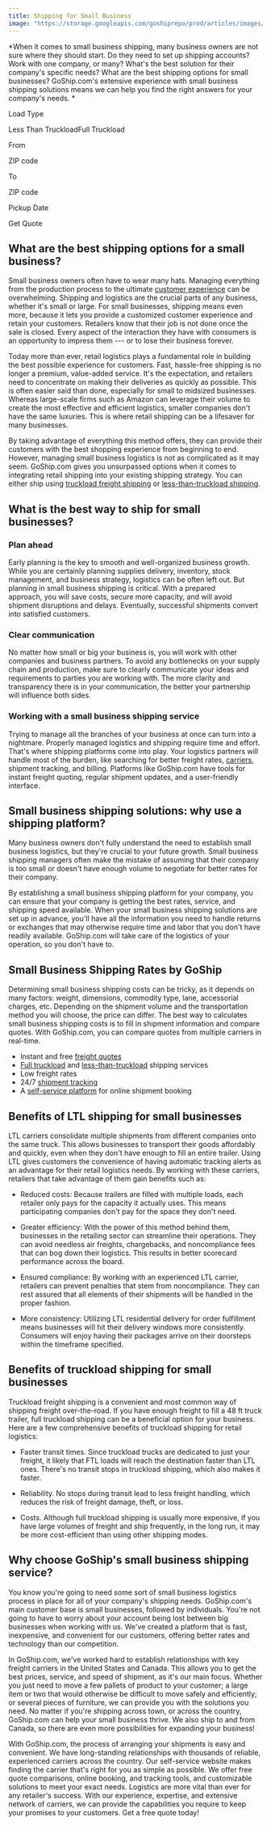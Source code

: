 ```yaml
---
title: Shipping for Small Business
image: "https://storage.googleapis.com/goshiprepo/prod/articles/images/small-business-shipping.jpg"
---
```



*When it comes to small business shipping, many business owners are not sure where they should start. Do they need to set up shipping accounts? Work with one company, or many? What's the best solution for their company's specific needs? What are the best shipping options for small businesses? GoShip.com's extensive experience with small business shipping solutions means we can help you find the right answers for your company's needs. *

Load Type

Less Than TruckloadFull Truckload

From

ZIP code

To

ZIP code

Pickup Date

Get Quote

What are the best shipping options for a small business? 
---------------------------------------------------------

Small business owners often have to wear many hats. Managing everything from the production process to the ultimate [customer experience](https://www.goship.com/blog/how-to-improve-your-customers-experience-through-shipping/) can be overwhelming. Shipping and logistics are the crucial parts of any business, whether it's small or large. For small businesses, shipping means even more, because it lets you provide a customized customer experience and retain your customers. Retailers know that their job is not done once the sale is closed. Every aspect of the interaction they have with consumers is an opportunity to impress them --- or to lose their business forever.  

Today more than ever, retail logistics plays a fundamental role in building the best possible experience for customers. Fast, hassle-free shipping is no longer a premium, value-added service. It's the expectation, and retailers need to concentrate on making their deliveries as quickly as possible. This is often easier said than done, especially for small to midsized businesses. Whereas large-scale firms such as Amazon can leverage their volume to create the most effective and efficient logistics, smaller companies don't have the same luxuries. This is where retail shipping can be a lifesaver for many businesses.  

By taking advantage of everything this method offers, they can provide their customers with the best shopping experience from beginning to end. However, managing small business logistics is not as complicated as it may seem. GoShip.com gives you unsurpassed options when it comes to integrating retail shipping into your existing shipping strategy. You can either ship using [truckload freight shipping](https://www.goship.com/shipping-services/truckload-freight-shipping/) or [less-than-truckload shipping](https://www.goship.com/shipping-services/ltl-freight-shipping/). 

What is the best way to ship for small businesses? 
---------------------------------------------------

### Plan ahead 

Early planning is the key to smooth and well-organized business growth. While you are certainly planning supplies delivery, inventory, stock management, and business strategy, logistics can be often left out. But planning in small business shipping is critical. With a prepared approach, you will save costs, secure more capacity, and will avoid shipment disruptions and delays. Eventually, successful shipments convert into satisfied customers. 

### Clear communication 

No matter how small or big your business is, you will work with other companies and business partners. To avoid any bottlenecks on your supply chain and production, make sure to clearly communicate your ideas and requirements to parties you are working with. The more clarity and transparency there is in your communication, the better your partnership will influence both sides. 

### Working with a small business shipping service  

Trying to manage all the branches of your business at once can turn into a nightmare. Properly managed logistics and shipping require time and effort. That's where shipping platforms come into play. Your logistics partners will handle most of the burden, like searching for better freight rates, [carriers](https://www.goship.com/blog/how-to-choose-the-right-ltl-carriers/), shipment tracking, and billing. Platforms like GoShip.com have tools for instant freight quoting, regular shipment updates, and a user-friendly interface. 

Small business shipping solutions: why use a shipping platform? 
----------------------------------------------------------------

Many business owners don't fully understand the need to establish small business logistics, but they're crucial to your future growth. Small business shipping managers often make the mistake of assuming that their company is too small or doesn't have enough volume to negotiate for better rates for their company.  

By establishing a small business shipping platform for your company, you can ensure that your company is getting the best rates, service, and shipping speed available. When your small business shipping solutions are set up in advance, you'll have all the information you need to handle returns or exchanges that may otherwise require time and labor that you don't have readily available. GoShip.com will take care of the logistics of your operation, so you don't have to. 

Small Business Shipping Rates by GoShip 
----------------------------------------

Determining small business shipping costs can be tricky, as it depends on many factors: weight, dimensions, commodity type, lane, accessorial charges, etc. Depending on the shipment volume and the transportation method you will choose, the price can differ. The best way to calculates small business shipping costs is to fill in shipment information and compare quotes. With GoShip.com, you can compare quotes from multiple carriers in real-time.  

-   Instant and free [freight quotes](https://www.goship.com/)
-   [Full truckload](https://www.goship.com/shipping-services/truckload-freight-shipping/) and [less-than-truckload](https://www.goship.com/shipping-services/ltl-freight-shipping/) shipping services 
-   Low freight rates 
-   24/7 [shipment tracking](https://www.goship.com/blog/3-reasons-shipment-tracking-matters/) 
-   A [self-service platform](https://www.goship.com/about-us/) for online shipment booking 

Benefits of LTL shipping for small businesses 
----------------------------------------------

LTL carriers consolidate multiple shipments from different companies onto the same truck. This allows businesses to transport their goods affordably and quickly, even when they don't have enough to fill an entire trailer. Using LTL gives customers the convenience of having automatic tracking alerts as an advantage for their retail logistics needs. By working with these carriers, retailers that take advantage of them gain benefits such as: 

-   Reduced costs: Because trailers are filled with multiple loads, each retailer only pays for the capacity it actually uses. This means participating companies don't pay for the space they don't need.

-   Greater efficiency: With the power of this method behind them, businesses in the retailing sector can streamline their operations. They can avoid needless air freights, chargebacks, and noncompliance fees that can bog down their logistics. This results in better scorecard performance across the board.

-   Ensured compliance: By working with an experienced LTL carrier, retailers can prevent penalties that stem from noncompliance. They can rest assured that all elements of their shipments will be handled in the proper fashion.

-   More consistency: Utilizing LTL residential delivery for order fulfillment means businesses will hit their delivery windows more consistently. Consumers will enjoy having their packages arrive on their doorsteps within the timeframe specified. 

Benefits of truckload shipping for small businesses 
----------------------------------------------------

Truckload freight shipping is a convenient and most common way of shipping freight over-the-road. If you have enough freight to fill a 48 ft truck trailer, full truckload shipping can be a beneficial option for your business. Here are a few comprehensive benefits of truckload shipping for retail logistics:

-   Faster transit times. Since truckload trucks are dedicated to just your freight, it likely that FTL loads will reach the destination faster than LTL ones. There's no transit stops in truckload shipping, which also makes it faster.

-   Reliability. No stops during transit lead to less freight handling, which reduces the risk of freight damage, theft, or loss.

-   Costs. Although full truckload shipping is usually more expensive, if you have large volumes of freight and ship frequently, in the long run, it may be more cost-efficient than using other shipping modes. 

Why choose GoShip's small business shipping service? 
-----------------------------------------------------

You know you're going to need some sort of small business logistics process in place for all of your company's shipping needs. GoShip.com's main customer base is small businesses, followed by individuals. You're not going to have to worry about your account being lost between big businesses when working with us. We've created a platform that is fast, inexpensive, and convenient for our customers, offering better rates and technology than our competition. 

In GoShip.com, we've worked hard to establish relationships with key freight carriers in the United States and Canada. This allows you to get the best prices, service, and speed of shipment, as it's our main focus. Whether you just need to move a few pallets of product to your customer; a large item or two that would otherwise be difficult to move safely and efficiently; or several pieces of furniture, we can provide you with the solutions you need. No matter if you're shipping across town, or across the country, GoShip.com can help your small business thrive. We also ship to and from Canada, so there are even more possibilities for expanding your business! 

With GoShip.com, the process of arranging your shipments is easy and convenient. We have long-standing relationships with thousands of reliable, experienced carriers across the country. Our self-service website makes finding the carrier that's right for you as simple as possible. We offer free quote comparisons, online booking, and tracking tools, and customizable solutions to meet your exact needs. Logistics are more vital than ever for any retailer's success. With our experience, expertise, and extensive network of carriers, we can provide the capabilities you require to keep your promises to your customers. Get a free quote today! 
